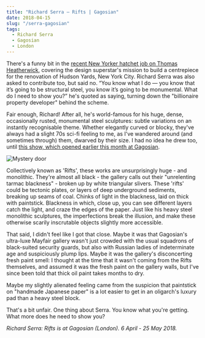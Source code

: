 ```yaml
---
title: "Richard Serra – Rifts | Gagosian"
date: 2018-04-15
slug: "/serra-gagosian"
tags:
  - Richard Serra
  - Gagosian
  - London
---
```


There's a funny bit in the [recent New Yorker hatchet job on Thomas Heatherwick](http://www.tate.org.uk/whats-on/tate-modern/exhibition/ey-exhibition-picasso-1932-love-fame-tragedy), covering the design superstar's mission to build a centrepiece for the renovation of Hudson Yards, New York City. Richard Serra was also asked to contribute too, but said no. “You know what I do — you know that it’s going to be structural steel, you know it’s going to be monumental. What do I need to show you?” he's quoted as saying, turning down the "billionaire property developer" behind the scheme.

Fair enough, Richard! After all, he's world-famous for his huge, dense, occasionally rusted, monumental steel sculptures: subtle variations on an instantly recognisable theme. Whether elegantly curved or blocky, they've always had a slight 70s sci-fi feeling to me, as I've wandered around (and sometimes through) them, dwarved by their size. I had no idea he drew too, until [this show, which opened earlier this month at Gagosian](https://www.gagosian.com/exhibitions/richard-serra--april-11-2018).

![Mystery door](/serra-gagosian.jpg)

Collectively known as 'Rifts', these works are unsurprisingly huge - and monolithic. They're almost all black - the gallery calls out their "unrelenting tarmac blackness" - broken up by white triangular slivers. These 'rifts' could be tectonic plates, or layers of deep underground sediments, breaking up seams of coal. Chinks of light in the blackness, laid on thick with paintstick. Blackness in which, close up, you can see different layers catch the light, and craze the edges of the paper. Just like his heavy steel monolithic sculptures, the imperfections break the illusion, and make these otherwise scarily inscrutable objects slightly more accessible.

That said, I didn't feel like I got that close. Maybe it was that Gagosian's ultra-luxe Mayfair gallery wasn't just crowded with the usual squadrons of black-suited security guards, but also with Russian ladies of indeterminate age and suspiciously plump lips. Maybe it was the gallery's disconcerting fresh paint smell: I thought at the time that it wasn't coming from the Rifts themselves, and assumed it was the fresh paint on the gallery walls, but I've since been told that thick oil paint takes months to dry.

Maybe my slightly alienated feeling came from the suspicion that paintstick on "handmade Japanese paper" is a lot easier to get in an oligarch's luxury pad than a heavy steel block.

That's a bit unfair. One thing about Serra. You know what you're getting. What more does he need to show you?

*Richard Serra: Rifts is at Gagosian (London). 6 April - 25 May 2018.*
